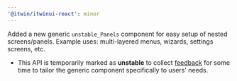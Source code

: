 ```yaml
---
'@itwin/itwinui-react': minor
---
```


Added a new generic `unstable_Panels` component for easy setup of nested screens/panels. Example uses: multi-layered menus, wizards, settings screens, etc.
 - This API is temporarily marked as **unstable** to collect [feedback](https://github.com/iTwin/iTwinUI/discussions/2348) for some time to tailor the generic component specifically to users' needs.
